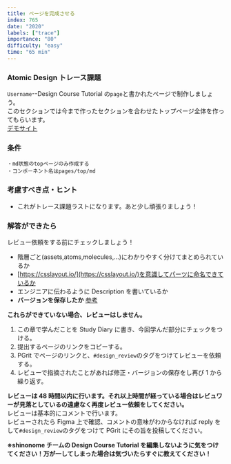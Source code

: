 ```yaml
---
title: ページを完成させる
index: 765
date: "2020"
labels: ["trace"]
importance: "80"
difficulty: "easy"
time: "65 min"
---
```


### Atomic Design トレース課題

`Username`--Design Course Tutorial の`page`と書かれたページで制作しましょう。  
このセクションでは今まで作ったセクションを合わせたトップページ全体を作ってもらいます。  
[デモサイト](https://demo.tcd-theme.com/tcd063/)

### 条件

```
・md状態のtopページのみ作成する
・コンポーネント名はpages/top/md
```

### 考慮すべき点・ヒント

- これがトレース課題ラストになります。あと少し頑張りましょう！

### 解答ができたら

レビュー依頼をする前にチェックしましょう！

- 階層ごと(assets,atoms,molecules,...)にわかりやすく分けてまとめられているか
- [https://csslayout.io/](https://csslayout.io/)を意識してパーツに命名できているか
- エンジニアに伝わるように Description を書いているか
- **バージョンを保存したか** [参考](/figma/section2-3/)

**これらができていない場合、レビューはしません。**

1. この章で学んだことを Study Diary に書き、今回学んだ部分にチェックをつける。
2. 提出するページのリンクをコピーする。
3. PGrit でページのリンクと、`#design_review`のタグをつけてレビューを依頼する。
4. レビューで指摘されたことがあれば修正・バージョンの保存をし再び 1 から繰り返す。

**レビューは 48 時間以内に行います。それ以上時間が経っている場合はレビュワーが見落としているの遠慮なく再度レビュー依頼をしてください。**  
レビューは基本的にコメントで行います。  
レビューされたら Figma 上で確認、コメントの意味がわからなければ reply をして`#design_review`のタグをつけて PGrit にその旨を投稿してください。

**※shinonome チームの Design Course Tutorial を編集しないように気をつけてください！万が一してしまった場合は気づいたらすぐに教えてください！**
